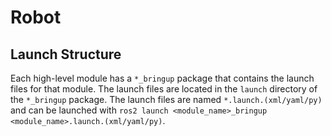 # Robot

## Launch Structure
Each high-level module has a `*_bringup` package that contains the launch files for that module. The launch files are located in the `launch` directory of the `*_bringup` package. The launch files are named `*.launch.(xml/yaml/py)` and can be launched with `ros2 launch <module_name>_bringup <module_name>.launch.(xml/yaml/py)`.
